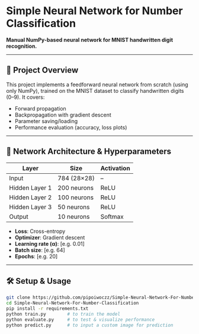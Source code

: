 # Simple Neural Network for Number Classification

**Manual NumPy-based neural network for MNIST handwritten digit recognition.**

---

## 🎯 Project Overview
This project implements a feedforward neural network from scratch (using only NumPy), trained on the MNIST dataset to classify handwritten digits (0–9). It covers:
- Forward propagation
- Backpropagation with gradient descent
- Parameter saving/loading
- Performance evaluation (accuracy, loss plots)

---

## 🧠 Network Architecture & Hyperparameters

| Layer           | Size        | Activation |
|------------------|-------------|-------------|
| Input           | 784 (28×28) | –           |
| Hidden Layer 1  | 200 neurons | ReLU        |
| Hidden Layer 2  | 100 neurons | ReLU        |
| Hidden Layer 3  | 50  neurons | ReLU        |
| Output          | 10 neurons  | Softmax     |

- **Loss**: Cross-entropy  
- **Optimizer**: Gradient descent  
- **Learning rate (α)**: [e.g. 0.01]  
- **Batch size**: [e.g. 64]  
- **Epochs**: [e.g. 20]

---

## 🛠️ Setup & Usage

```bash
git clone https://github.com/pipoiwoczz/Simple-Neural-Network-For-Number-Classification.git
cd Simple-Neural-Network-For-Number-Classification
pip install -r requirements.txt
python train.py        # to train the model
python evaluate.py     # to test & visualize performance
python predict.py      # to input a custom image for prediction
